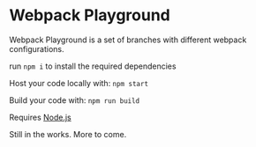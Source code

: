 # Webpack Playground

Webpack Playground is a set of branches with different webpack configurations.

run `npm i` to install the required dependencies

Host your code locally with: `npm start`

Build your code with: `npm run build`

Requires [Node.js](https://nodejs.org)

Still in the works. More to come.